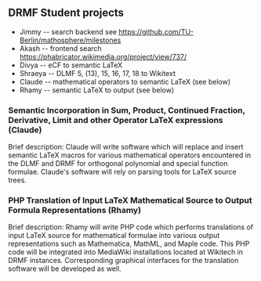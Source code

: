 ## DRMF Student projects

* Jimmy -- search backend see https://github.com/TU-Berlin/mathosphere/milestones
* Akash -- frontend search https://phabricator.wikimedia.org/project/view/737/
* Divya -- eCF to semantic LaTeX
* Shraeya -- DLMF 5, (13), 15, 16, 17, 18 to Wikitext
* Claude -- mathematical operators to semantic LaTeX (see below)
* Rhamy -- semantic LaTeX to output (see below)


### Semantic Incorporation in Sum, Product, Continued Fraction, Derivative, Limit and other Operator LaTeX expressions (Claude)

Brief description: Claude will write software which will replace and 
insert semantic LaTeX macros for various mathematical operators 
encountered in the DLMF and DRMF for orthogonal polynomial and special 
function formulae. Claude's software will rely on parsing tools for 
LaTeX source trees.

### PHP Translation of Input LaTeX Mathematical Source to Output Formula Representations (Rhamy)

Brief description:  Rhamy will write PHP code which performs 
translations of input LaTeX source for mathematical formulae into 
various output representations such as Mathematica, MathML, and Maple 
code.  This PHP code will be integrated into MediaWiki installations 
located at Wikitech in DRMF instances. Corresponding graphical 
interfaces for the translation software will be developed as well.
